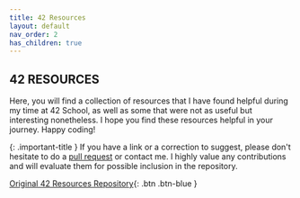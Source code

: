 ```yaml
---
title: 42 Resources
layout: default
nav_order: 2
has_children: true
---
```


## **42 RESOURCES**

Here, you will find a collection of resources that I have found helpful during my time at 42 School, as well as some that were not as useful but interesting nonetheless. I hope you find these resources helpful in your journey. Happy coding!

{: .important-title }
If you have a link or a correction to suggest, please don't hesitate to do a [pull request](https://github.com/jotavare/jotavare.github.io/pulls) or contact me. I highly value any contributions and will evaluate them for possible inclusion in the repository.

[Original 42 Resources Repository](https://github.com/jotavare){: .btn .btn-blue }